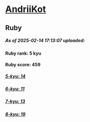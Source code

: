 # [AndriiKot](https://www.codewars.com/users/AndriiKot) 
## Ruby

##### As of 2025-02-14 17:13:07 uploaded:

#### Ruby rank: 5 kyu

#### Ruby score: 459

##### [5-kyu: 14](https://github.com/AndriiKot/Ruby__CodeWars/tree/main/kyu-5)

##### [6-kyu: 11](https://github.com/AndriiKot/Ruby__CodeWars/tree/main/kyu-6)

##### [7-kyu: 13](https://github.com/AndriiKot/Ruby__CodeWars/tree/main/kyu-7)

##### [8-kyu: 19](https://github.com/AndriiKot/Ruby__CodeWars/tree/main/kyu-8)


